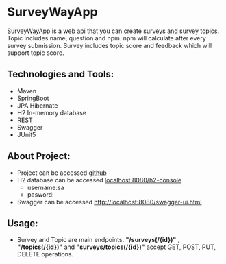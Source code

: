 
# SurveyWayApp
SurveyWayApp is a web api that you can create surveys and survey topics. Topic includes name, question and npm. npm will calculate after every survey submission.  Survey includes topic score and feedback which will support topic score.

## Technologies and Tools:

- Maven
- SpringBoot
- JPA Hibernate
- H2 In-memory database
- REST
- Swagger
- JUnit5

## About Project:

- Project can be accessed [github](https://github.com/huseyinbugra/SurveyWayApp)
- H2 database can be accessed [localhost:8080/h2-console](http://localhost:8080/h2-console)
	- username:sa   
	- pasword:
- Swagger can be accessed [http://localhost:8080/swagger-ui.html](localhost:8080/swagger-ui.html)

## Usage:
- Survey and Topic are main endpoints. **"/surveys(/{id})"** , **"/topics(/{id})"** and **"surveys/topics(/{id})"** accept GET, POST, PUT, DELETE operations.